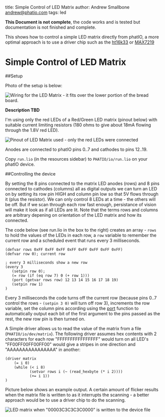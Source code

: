 title:	Simple Control of LED Matrix
author:	Andrew Smallbone <andrew@phatio.com>
tags: led

__This Document is not complete__, the code works and is tested but documentation is not finished and complete.

This shows how to control a simple LED matrix directly from phatIO, a more optimal approach is to use a driver chip such as the [ht16k33](/ideas/ht16k33) or [MAX7219](http://www.maximintegrated.com/datasheet/index.mvp/id/1339)

# Simple Control of LED Matrix

##Setup

Photo of the setup is below:

![Wiring for the LED Matrix - it fits over the lower portion of the bread board.](setup-80.jpg)

__Description TBD__

I'm using only the red LEDs of a Red/Green LED matrix (pinout below) with suitable current limiting resistors (180 ohms to give about 18mA flowing through the 1.8V red LED).

![Pinout of LED Matrix used - only the red LEDs were connected](pinout-50.jpg)


Anodes are connected to phatIO pins 0..7 and cathodes to pins 12..19.

Copy `run.lio` (in the resources sidebar) to `PHATIO/io/run.lio` on your phatIO device.

##Controlling the device

By setting the 8 pins connected to the matrix LED anodes (rows) and 8 pins connected to cathodes (columns) all as digital outputs we can turn an LED on by setting its row pin HIGH and column pin low so that 5V flows through it (plus the resistor).
We can only control 8 LEDs at a time - the others will be off.  But if we scan through each row fast enough, persistance of vision will make it look as if all LEDs are lit.  Note that the terms rows and columns are arbitrary depening on orientation of the LED matrix and how its connected.

The code below (see run.lio in the box to the right) creates an array - `rows` to hold the values of the LEDs in each row, a `row` variable to remember the current row and a scheduled event that runs every 3 milliseconds.

	(defvar rows 0xFF 0xFF 0xFF 0xFF 0xFF 0xFF 0xFF 0xFF)
	(defvar row 0); current row

	; every 3 milliseconds show a new row
	(every 3
       (setpin row 0); 
       (= row (if (eq row 7) 0 (+ row 1)))
	   (port (getvar rows row) 12 13 14 15 16 17 18 19)
       (setpin row 1)
	)

Every 3 milliseconds the code turns off the current row (because pins 0..7 control the rows - `(setpin 3 0)` will turn off row 3), increments the row variable, set the column pins according using the [port](/guide/lio/io/#port) function to automatically output each bit of the first argument to the pins passed as the rest, the new row pin is then turned on.


A Simple driver allows us to read the value of the matrix from a file (`PHATIO/io/dev/matrix`).  The following driver assumes hex contents with 2 characters for each row "FFFFFFFFFFFFFFFF" would turn on all LED's "FF00FF00FF00FF00" would give a stripes in one direction and "AAAAAAAAAAAAAAAA" in another:

	(driver matrix 
		(= i 0)
		(while (< i 8)
		       (setvar rows i (~ (read_hexbyte (* i 2))))
			   (+= i 1))
	)

Picture below shows an example output.  A certain amount of flicker results when the matrix file is written to as it interrupts the scanning - a better approach would be to use a driver chip to do the scanning.

![LED matrix when "00003C3C3C3C0000" is written to the device file](result-50.jpg)
